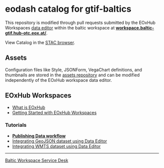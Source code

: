# eodash catalog for gtif-baltics

This repository is modified through pull requests submitted by the EOxHub Workspaces [data editor](https://documentation.hub.eox.at/data-editor/) within the baltic workspace at **[workspace.baltic-gtif.hub-otc.eox.at/](https://workspace.baltic-gtif.hub-otc.eox.at/)**.


View Catalog in the [STAC browser](https://radiantearth.github.io/stac-browser/#/external/baltic-gtif.github.io/baltic-catalog/baltic/catalog.json?.language=en).

## Assets
Configuration files like Style, JSONForm, VegaChart definitions, and thumbnails are stored in the [assets repository](https://github.com/baltic-gtif/assets/) and can be modified independently of the EOxHub workspace data editor.

## EOxHub Workspaces
- [What is EOxHub](https://documentation.hub.eox.at/intro/)
- [Getting Started with EOxHub Workspaces](https://documentation.hub.eox.at/getting-started/)

### Tutorials
- **[Publishing Data workflow](https://documentation.hub.eox.at/publishing-workflow-tutorial/)**
- [Integrating GeoJSON dataset using Data Editor](https://documentation.hub.eox.at/publishing-workflow-tutorial/)
- [Integrating WMTS dataset using Data Editor](https://documentation.hub.eox.at/wmts-tutorial/)

---

[Baltic Workspace Service Desk](mailto:service+tenants-gtif-workspaces-baltic-gtif-request@sd.eox.at)

